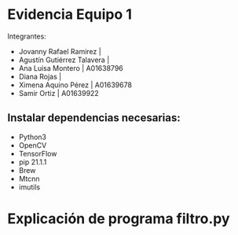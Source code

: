 # Evidencia Equipo 1
Integrantes: 
- Jovanny Rafael Ramirez | 
- Agustín Gutiérrez Talavera | 
- Ana Luisa Montero | A01638796
- Diana Rojas | 
- Ximena Aquino Pérez | A01639678
- Samir Ortiz | A01639922
## Instalar dependencias necesarias:
- Python3
- OpenCV
- TensorFlow
- pip 21.1.1
- Brew
- Mtcnn
- imutils
# Explicación de programa filtro.py 
